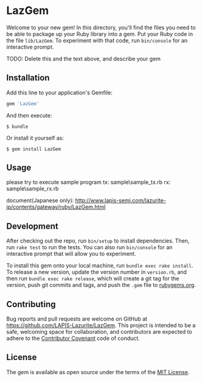 # LazGem

Welcome to your new gem! In this directory, you'll find the files you need to be able to package up your Ruby library into a gem. Put your Ruby code in the file `lib/LazGem`. To experiment with that code, run `bin/console` for an interactive prompt.

TODO: Delete this and the text above, and describe your gem

## Installation

Add this line to your application's Gemfile:

```ruby
gem 'LazGem'
```

And then execute:

    $ bundle

Or install it yourself as:

    $ gem install LazGem

## Usage

please try to execute sample program
tx:	sample\sample_tx.rb
rx:	sample\sample_rx.rb

document(Japanese only):
  http://www.lapis-semi.com/lazurite-jp/contents/gateway/ruby/LazGem.html

## Development

After checking out the repo, run `bin/setup` to install dependencies. Then, run `rake test` to run the tests. You can also run `bin/console` for an interactive prompt that will allow you to experiment.

To install this gem onto your local machine, run `bundle exec rake install`. To release a new version, update the version number in `version.rb`, and then run `bundle exec rake release`, which will create a git tag for the version, push git commits and tags, and push the `.gem` file to [rubygems.org](https://rubygems.org).

## Contributing

Bug reports and pull requests are welcome on GitHub at https://github.com/LAPIS-Lazurite/LazGem. This project is intended to be a safe, welcoming space for collaboration, and contributors are expected to adhere to the [Contributor Covenant](http://contributor-covenant.org) code of conduct.


## License

The gem is available as open source under the terms of the [MIT License](http://opensource.org/licenses/MIT).

